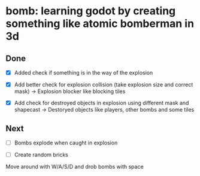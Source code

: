 # bomb: learning godot by creating something like atomic bomberman in 3d

## Done
- [X] Added check if something is in the way of the explosion


- [X] Add better check for explosion collision (take explosion size and correct mask) -> Explosion blocker like blocking tiles
- [X] Add check for destroyed objects in explosion using different mask and shapecast -> Destoryed objects like players, other bombs and some tiles

## Next

- [ ] Bombs explode when caught in explosion
- [ ] Create random bricks


Move around with W/A/S/D and drob bombs with space
